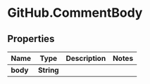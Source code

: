 # GitHub.CommentBody

## Properties

Name | Type | Description | Notes
------------ | ------------- | ------------- | -------------
**body** | **String** |  | 


